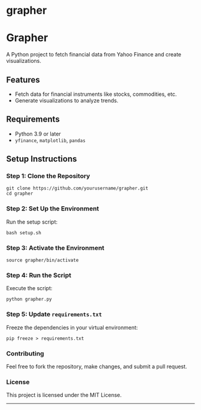 # grapher
# Grapher

A Python project to fetch financial data from Yahoo Finance and create visualizations.

## Features
- Fetch data for financial instruments like stocks, commodities, etc.
- Generate visualizations to analyze trends.

## Requirements
- Python 3.9 or later
- `yfinance`, `matplotlib`, `pandas`

## Setup Instructions

### Step 1: Clone the Repository
```
git clone https://github.com/yourusername/grapher.git
cd grapher
```

### Step 2: Set Up the Environment
Run the setup script:
```
bash setup.sh
```
### Step 3: Activate the Environment
```
source grapher/bin/activate
```

### Step 4: Run the Script
Execute the script:
```
python grapher.py
```

### Step 5: Update `requirements.txt`
Freeze the dependencies in your virtual environment:
```
pip freeze > requirements.txt
```

### Contributing
Feel free to fork the repository, make changes, and submit a pull request.

### License
This project is licensed under the MIT License.

---
